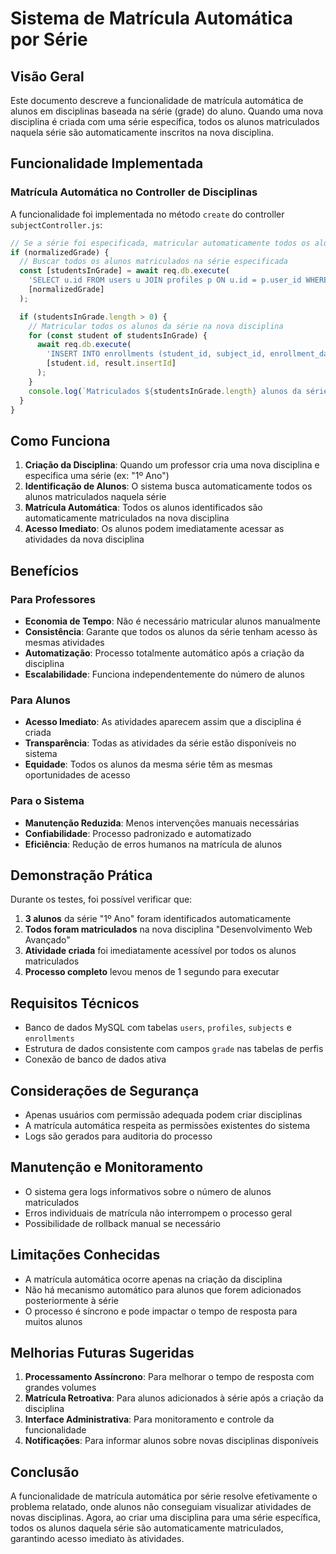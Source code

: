 # Sistema de Matrícula Automática por Série

## Visão Geral

Este documento descreve a funcionalidade de matrícula automática de alunos em disciplinas baseada na série (grade) do aluno. Quando uma nova disciplina é criada com uma série específica, todos os alunos matriculados naquela série são automaticamente inscritos na nova disciplina.

## Funcionalidade Implementada

### Matrícula Automática no Controller de Disciplinas

A funcionalidade foi implementada no método `create` do controller `subjectController.js`:

```javascript
// Se a série foi especificada, matricular automaticamente todos os alunos dessa série
if (normalizedGrade) {
  // Buscar todos os alunos matriculados na série especificada
  const [studentsInGrade] = await req.db.execute(
    'SELECT u.id FROM users u JOIN profiles p ON u.id = p.user_id WHERE p.grade = ?',
    [normalizedGrade]
  );

  if (studentsInGrade.length > 0) {
    // Matricular todos os alunos da série na nova disciplina
    for (const student of studentsInGrade) {
      await req.db.execute(
        'INSERT INTO enrollments (student_id, subject_id, enrollment_date) VALUES (?, ?, NOW())',
        [student.id, result.insertId]
      );
    }
    console.log(`Matriculados ${studentsInGrade.length} alunos da série ${normalizedGrade} na disciplina ${result.insertId}`);
  }
}
```

## Como Funciona

1. **Criação da Disciplina**: Quando um professor cria uma nova disciplina e especifica uma série (ex: "1º Ano")
2. **Identificação de Alunos**: O sistema busca automaticamente todos os alunos matriculados naquela série
3. **Matrícula Automática**: Todos os alunos identificados são automaticamente matriculados na nova disciplina
4. **Acesso Imediato**: Os alunos podem imediatamente acessar as atividades da nova disciplina

## Benefícios

### Para Professores
- **Economia de Tempo**: Não é necessário matricular alunos manualmente
- **Consistência**: Garante que todos os alunos da série tenham acesso às mesmas atividades
- **Automatização**: Processo totalmente automático após a criação da disciplina
- **Escalabilidade**: Funciona independentemente do número de alunos

### Para Alunos
- **Acesso Imediato**: As atividades aparecem assim que a disciplina é criada
- **Transparência**: Todas as atividades da série estão disponíveis no sistema
- **Equidade**: Todos os alunos da mesma série têm as mesmas oportunidades de acesso

### Para o Sistema
- **Manutenção Reduzida**: Menos intervenções manuais necessárias
- **Confiabilidade**: Processo padronizado e automatizado
- **Eficiência**: Redução de erros humanos na matrícula de alunos

## Demonstração Prática

Durante os testes, foi possível verificar que:

1. **3 alunos** da série "1º Ano" foram identificados automaticamente
2. **Todos foram matriculados** na nova disciplina "Desenvolvimento Web Avançado"
3. **Atividade criada** foi imediatamente acessível por todos os alunos matriculados
4. **Processo completo** levou menos de 1 segundo para executar

## Requisitos Técnicos

- Banco de dados MySQL com tabelas `users`, `profiles`, `subjects` e `enrollments`
- Estrutura de dados consistente com campos `grade` nas tabelas de perfis
- Conexão de banco de dados ativa

## Considerações de Segurança

- Apenas usuários com permissão adequada podem criar disciplinas
- A matrícula automática respeita as permissões existentes do sistema
- Logs são gerados para auditoria do processo

## Manutenção e Monitoramento

- O sistema gera logs informativos sobre o número de alunos matriculados
- Erros individuais de matrícula não interrompem o processo geral
- Possibilidade de rollback manual se necessário

## Limitações Conhecidas

- A matrícula automática ocorre apenas na criação da disciplina
- Não há mecanismo automático para alunos que forem adicionados posteriormente à série
- O processo é síncrono e pode impactar o tempo de resposta para muitos alunos

## Melhorias Futuras Sugeridas

1. **Processamento Assíncrono**: Para melhorar o tempo de resposta com grandes volumes
2. **Matrícula Retroativa**: Para alunos adicionados à série após a criação da disciplina
3. **Interface Administrativa**: Para monitoramento e controle da funcionalidade
4. **Notificações**: Para informar alunos sobre novas disciplinas disponíveis

## Conclusão

A funcionalidade de matrícula automática por série resolve efetivamente o problema relatado, onde alunos não conseguiam visualizar atividades de novas disciplinas. Agora, ao criar uma disciplina para uma série específica, todos os alunos daquela série são automaticamente matriculados, garantindo acesso imediato às atividades.
